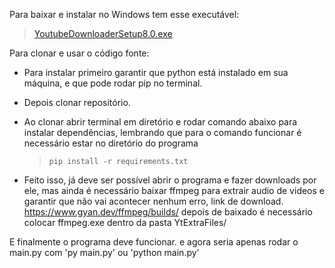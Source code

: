Para baixar e instalar no Windows tem esse executável:
  > [YoutubeDownloaderSetup8.0.exe](https://github.com/PadoTheOriginal/YoutubeDownloader/raw/main/Extra%20just%20for%20programming/YoutubeDownloaderSetup.exe)
 

Para clonar e usar o código fonte:

 - Para instalar primeiro garantir que python está instalado em sua
   máquina, e que pode rodar pip no terminal.
   
 - Depois clonar repositório.

 - Ao clonar abrir terminal em diretório e rodar comando abaixo para   
   instalar dependências, lembrando que para o comando funcionar é necessário estar no diretório do programa

	> `pip install -r requirements.txt`

 - Feito isso, já deve ser possível abrir o programa e fazer downloads
   por ele, mas ainda é necessário baixar ffmpeg para extrair audio de
   videos e garantir que não vai acontecer nenhum erro, link de download.
   https://www.gyan.dev/ffmpeg/builds/
   depois de baixado é necessário colocar ffmpeg.exe dentro da pasta YtExtraFiles/

E finalmente o programa deve funcionar.
e agora seria apenas rodar o main.py com 'py main.py' ou 'python main.py'
